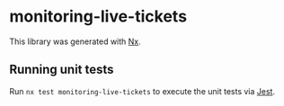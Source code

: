 # monitoring-live-tickets

This library was generated with [Nx](https://nx.dev).

## Running unit tests

Run `nx test monitoring-live-tickets` to execute the unit tests via [Jest](https://jestjs.io).
